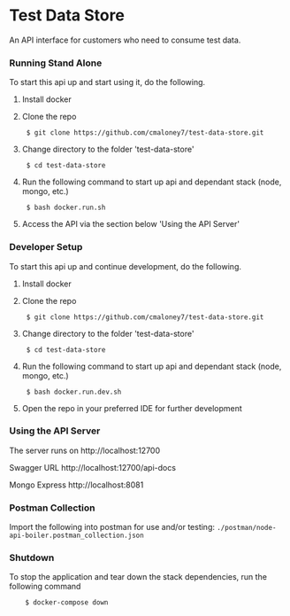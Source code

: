 # Test Data Store
An API interface for customers who need to consume test data.

### Running Stand Alone
To start this api up and start using it, do the following.

1. Install docker
2. Clone the repo

        $ git clone https://github.com/cmaloney7/test-data-store.git

3. Change directory to the folder 'test-data-store'

        $ cd test-data-store
        
4. Run the following command to start up api and dependant stack (node, mongo, etc.)

        $ bash docker.run.sh
        
5. Access the API via the section below 'Using the API Server'

### Developer Setup
To start this api up and continue development, do the following.
1. Install docker
2. Clone the repo

        $ git clone https://github.com/cmaloney7/test-data-store.git

3. Change directory to the folder 'test-data-store'

        $ cd test-data-store
        
4. Run the following command to start up api and dependant stack (node, mongo, etc.)

        $ bash docker.run.dev.sh
5. Open the repo in your preferred IDE for further development
        
### Using the API Server
The server runs on http://localhost:12700

Swagger URL http://localhost:12700/api-docs

Mongo Express http://localhost:8081

### Postman Collection
Import the following into postman for use and/or testing: `./postman/node-api-boiler.postman_collection.json`

### Shutdown
To stop the application and tear down the stack dependencies, run the following command

        $ docker-compose down
